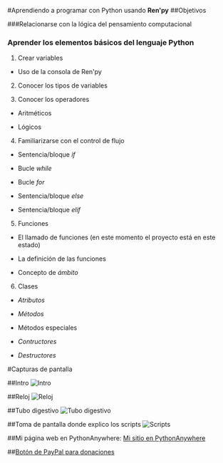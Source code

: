#Aprendiendo a programar con Python usando **Ren'py**
##Objetivos

###Relacionarse con la lógica del pensamiento computacional

### Aprender los elementos básicos del lenguaje Python
1. Crear variables
 * Uso de la consola de Ren'py
2. Conocer los tipos de variables

3. Conocer los operadores

 * Aritméticos

 * Lógicos

4. Familiarizarse con el control de flujo

 * Sentencia/bloque *if*
 * Bucle *while*

 * Bucle *for*

 * Sentencia/bloque *else*

 * Sentencia/bloque *elif*

5. Funciones 

 * El llamado de funciones (en este momento el proyecto está en este estado)
 
 * La definición de las funciones

 * Concepto de *ámbito*

6. Clases

 * *Atributos*

 * *Métodos*

 * Métodos especiales

 * *Contructores*

 * *Destructores*

#Capturas de pantalla

##Intro
![Intro](http://s8.postimg.org/l3ebnypjp/Python_Intro.png)

##Reloj
![Reloj](http://s10.postimg.org/4j13vnngp/Reloj.png)

##Tubo digestivo
![Tubo digestivo](http://s28.postimg.org/ppdfqnz0d/Digestion.png)

##Toma de pantalla donde explico los scripts
![Scripts](http://s8.postimg.org/449ymg3px/scripts.png)

##Mi página web en PythonAnywhere: [Mi sitio en PythonAnywhere](http://http://hedley.pythonanywhere.com/)

##[Botón de PayPal para donaciones](http://paypal.me/HedleyQuintana)
